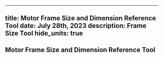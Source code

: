 -----
title: Motor Frame Size and Dimension Reference Tool
date: July 28th, 2023
description: Frame Size Tool
hide_units: true
-----

## Motor Frame Size and Dimension Reference Tool
